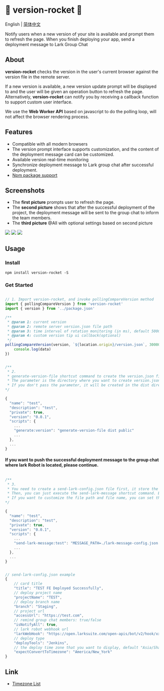# 🔔 version-rocket 🚀

English | [简体中文](./README.zh-CN.md)

Notify users when a new version of your site is available and prompt them to refresh the page.
When you finish deploying your app, send a deployment message to Lark Group Chat

## About

**version-rocket** checks the version in the user's current browser against the version file in the remote server.

If a new version is available, a new version update prompt will be displayed to and the user will be given an operation button to refresh the page. Alternatively, **version-rocket** can notify you by receiving a callback function to support custom user interface.

We use the **Web Worker API** based on javascript to do the polling loop, will not affect the browser rendering process.

## Features

- Compatible with all modern browsers
- The version prompt interface supports customization, and the content of the deployment message card can be customized.
- Available version real-time monitoring
- Synchronize deployment message to Lark group chat after successful deployment.
- [Npm package support](https://www.npmjs.com/package/version-rocket)

## Screenshots

- The **first picture** prompts user to refresh the page.
- The **second picture** shows that after the successful deployment of the project, the deployment message will be sent to the group chat to inform the team members.
- The **third picture** @All with optional settings based on second picture

<img src="https://github.com/guMcrey/version-rocket/blob/main/assets/available-version-tips.gif?raw=true" />
<img src="https://github.com/guMcrey/version-rocket/blob/main/assets/deploy-success-message.jpg?raw=true" />
<img src="https://github.com/guMcrey/version-rocket/blob/main/assets/deploy-success-message-with-all.jpg?raw=true" />

## Usage

### Install
```shell
npm install version-rocket -S
```

### Get Started

```javascript

// 1. Import version-rocket, and invoke pollingCompareVersion method
import { pollingCompareVersion } from 'version-rocket'
import { version } from '../package.json'

/**
 * @param 1: current version
 * @param 2: remote server version.json file path
 * @param 3: time interval of rotation monitoring (in ms), default 5000ms
 * @param 4: custom version tip ui callback(optional)
 */
pollingCompareVersion(version, `${location.origin}/version.json`, 30000, (data) => {
    console.log(data)
})

```

```javascript

/**
 * 2.
 * generate-version-file shortcut command to create the version.json file.
 * The parameter is the directory where you want to create version.json.
 * If you don't pass the parameter, it will be created in the dist directory by default.
*/ 

{
  "name": "test",
  "description": "test",
  "private": true,
  "version": "0.0.1",
  "scripts": {
    ...
    "generate:version": "generate-version-file dist public"
    ...
  },
  ...
}

```

#### If you want to push the successful deployment message to the group chat where lark Robot is located, please continue.

```javascript 

/**
 * 3.
 * You need to create a send-lark-config.json file first, it store the field for setting the copy for the message card. 
 * Then, you can just execute the send-lark-message shortcut command. By default, the send-lark-config.json file in the current path is selected.
 * If you want to customize the file path and file name, you can set the MESSAGE_PATH parameter to pass it in.
*/

{
  "name": "test",
  "description": "test",
  "private": true,
  "version": "0.0.1",
  "scripts": {
    ...
    "send-lark-message:test": "MESSAGE_PATH=./lark-message-config.json send-lark-message"
    ...
  },
  ...
}


// send-lark-config.json example
{
    // card title
    "title": "TEST FE Deployed Successfully",
    // deploy project name
    "projectName": "TEST",
    // deploy branch name
    "branch": "Staging",
    // project url
    "accessUrl": "https://test.com",
    // remind group chat members: true/false
    "isNotifyAll": true,
    // lark robot webhook url
    "larkWebHook": "https://open.larksuite.com/open-apis/bot/v2/hook/xxxxxxxxxxxx",
    // deploy type
    "deployTools": "Jenkins",
    // the deploy time zone that you want to display, default "Asia/Shanghai"
    "expectConvertToTimezone": "America/New_York"
}

```

## Link
- [Timezone List](https://jp.cybozu.help/general/zh/admin/list_systemadmin/list_localization/timezone.html)





